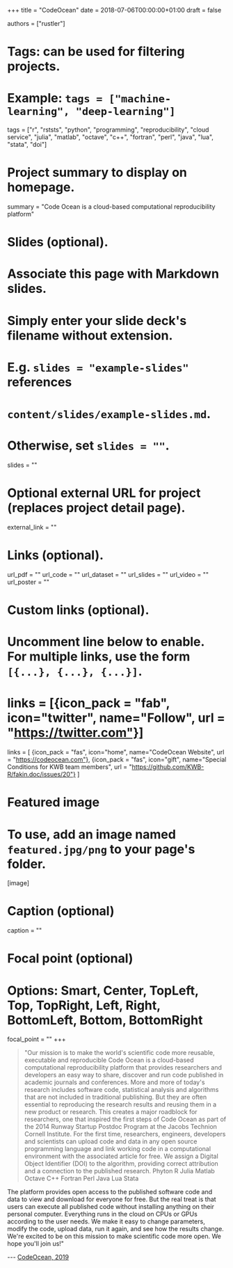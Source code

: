 +++
title = "CodeOcean"
date = 2018-07-06T00:00:00+01:00
draft = false

authors = ["rustler"]

# Tags: can be used for filtering projects.
# Example: `tags = ["machine-learning", "deep-learning"]`
tags = ["r", "rststs", "python", "programming", "reproducibility", "cloud service",
"julia", "matlab", "octave", "c++", "fortran", "perl", "java", "lua", "stata", "doi"]

# Project summary to display on homepage.
summary = "Code Ocean is a cloud-based computational reproducibility platform"

# Slides (optional).
#   Associate this page with Markdown slides.
#   Simply enter your slide deck's filename without extension.
#   E.g. `slides = "example-slides"` references 
#   `content/slides/example-slides.md`.
#   Otherwise, set `slides = ""`.
slides = ""

# Optional external URL for project (replaces project detail page).
external_link = ""

# Links (optional).
url_pdf = ""
url_code = ""
url_dataset = ""
url_slides = ""
url_video = ""
url_poster = ""

# Custom links (optional).
#   Uncomment line below to enable. For multiple links, use the form `[{...}, {...}, {...}]`.
# links = [{icon_pack = "fab", icon="twitter", name="Follow", url = "https://twitter.com"}]
links = [
{icon_pack = "fas", icon="home", name="CodeOcean Website", url = "https://codeocean.com"}, 
{icon_pack = "fas", icon="gift", name="Special Conditions for KWB team members", url = "https://github.com/KWB-R/fakin.doc/issues/20"}
]

# Featured image
# To use, add an image named `featured.jpg/png` to your page's folder. 
[image]
  # Caption (optional)
  caption = ""

  # Focal point (optional)
  # Options: Smart, Center, TopLeft, Top, TopRight, Left, Right, BottomLeft, Bottom, BottomRight
  focal_point = ""
+++

>"Our mission is to make the world's scientific code more reusable, executable and reproducible
Code Ocean is a cloud-based computational reproducibility platform that provides researchers and developers an easy way to share, discover and run code published in academic journals and conferences.
More and more of today's research includes software code, statistical analysis and algorithms that are not included in traditional publishing. But they are often essential to reproducing the research results and reusing them in a new product or research. This creates a major roadblock for researchers, one that inspired the first steps of Code Ocean as part of the 2014 Runway Startup Postdoc Program at the Jacobs Technion Cornell Institute.
For the first time, researchers, engineers, developers and scientists can upload code and data in any open source programming language and link working code in a computational environment with the associated article for free. We assign a Digital Object Identifier (DOI) to the algorithm, providing correct attribution and a connection to the published research.
Phyton
R
Julia
Matlab
Octave
C++
Fortran
Perl
Java
Lua
Stata
>
The platform provides open access to the published software code and data to view and download for everyone for free. But the real treat is that users can execute all published code without installing anything on their personal computer. Everything runs in the cloud on CPUs or GPUs according to the user needs. We make it easy to change parameters, modify the code, upload data, run it again, and see how the results change.
We're excited to be on this mission to make scientific code more open. We hope you'll join us!"
>
--- [CodeOcean, 2019](https://codeocean.com/about)